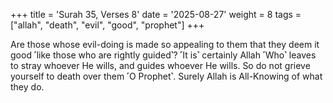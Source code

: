 +++
title = 'Surah 35, Verses 8'
date = '2025-08-27'
weight = 8
tags = ["allah", "death", "evil", "good", "prophet"]
+++

Are those whose evil-doing is made so appealing to them that they deem it good ˹like those who are rightly guided˺? ˹It is˺ certainly Allah ˹Who˺ leaves to stray whoever He wills, and guides whoever He wills. So do not grieve yourself to death over them ˹O Prophet˺. Surely Allah is All-Knowing of what they do.